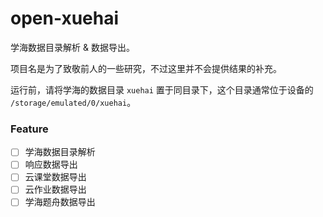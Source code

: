 # open-xuehai

学海数据目录解析 & 数据导出。

项目名是为了致敬前人的一些研究，不过这里并不会提供结果的补充。

运行前，请将学海的数据目录 `xuehai` 置于同目录下，这个目录通常位于设备的 `/storage/emulated/0/xuehai`。

### Feature

- [ ] 学海数据目录解析
- [ ] 响应数据导出
- [ ] 云课堂数据导出
- [ ] 云作业数据导出
- [ ] 学海题舟数据导出